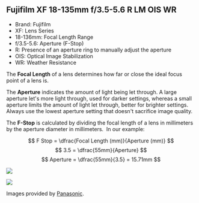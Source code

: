 ## Fujifilm XF 18-135mm f/3.5-5.6 R LM OIS WR

* Brand: Fujifilm
* XF: Lens Series
* 18-136mm: Focal Length Range
* f/3.5-5.6: Aperture (F-Stop)
* R: Presence of an aperture ring to manually adjust the aperture
* OIS: Optical Image Stabilization
* WR: Weather Resistance

The **Focal Length** of a lens determines how far or close the ideal focus point of a lens is.

The **Aperture** indicates the amount of light being let through. A large aperture let's more light through, used for darker settings, whereas a small aperture limits the amount of light let through, better for brighter settings. Always use the lowest aperture setting that doesn't sacrifice image quality.

The **F-Stop** is calculated by dividing the focal length of a lens in millimeters by the aperture diameter in millimeters.  In our example:

$$
F Stop = \dfrac{Focal Length (mm)}{Aperture (mm)}
$$
$$
3.5 = \dfrac{55mm}{Aperture}
$$
$$
Aperture = \dfrac{55mm}{3.5} = 15.71mm
$$

![](https://av.jpn.support.panasonic.com/support/global/cs/dsc/knowhow/common/img/knowhowfig06_01.png)


![](https://av.jpn.support.panasonic.com/support/global/cs/dsc/knowhow/common/img/l12/l12_01.jpg)

Images provided by [Panasonic](av.jpn.support.panasonic.com).

